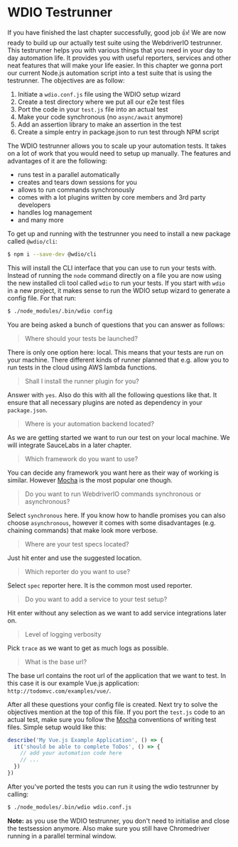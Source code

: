 WDIO Testrunner
===============

If you have finished the last chapter successfully, good job 👍! We are now ready to build up our actually test suite using the WebdriverIO testrunner. This testrunner helps you with various things that you need in your day to day automation life. It provides you with useful reporters, services and other neat features that will make your life easier. In this chapter we gonna port our current Node.js automation script into a test suite that is using the testrunner. The objectives are as follow:

1. Initiate a `wdio.conf.js` file using the WDIO setup wizard
2. Create a test directory where we put all our e2e test files
3. Port the code in your `test.js` file into an actual test
4. Make your code synchronous (no `async/await` anymore)
5. Add an assertion library to make an assertion in the test
6. Create a simple entry in package.json to run test through NPM script

The WDIO testrunner allows you to scale up your automation tests. It takes on a lot of work that you would need to setup up manually. The features and advantages of it are the following:

- runs test in a parallel automatically
- creates and tears down sessions for you
- allows to run commands synchronously
- comes with a lot plugins written by core members and 3rd party developers
- handles log management
- and many more

To get up and running with the testrunner you need to install a new package called `@wdio/cli`:

```sh
$ npm i --save-dev @wdio/cli
```

This will install the CLI interface that you can use to run your tests with. Instead of running the `node` command directly on a file you are now using the new installed cli tool called `wdio` to run your tests. If you start with `wdio` in a new project, it makes sense to run the WDIO setup wizard to generate a config file. For that run:

```sh
$ ./node_modules/.bin/wdio config
```

You are being asked a bunch of questions that you can answer as follows:

> Where should your tests be launched?

There is only one option here: local. This means that your tests are run on your machine. There different kinds of runner planned that e.g. allow you to run tests in the cloud using AWS lambda functions.

> Shall I install the runner plugin for you?

Answer with `yes`. Also do this with all the following questions like that. It ensure that all necessary plugins are noted as dependency in your `package.json`.

> Where is your automation backend located?

As we are getting started we want to run our test on your local machine. We will integrate SauceLabs in a later chapter.

> Which framework do you want to use?

You can decide any framework you want here as their way of working is similar. However [Mocha](https://mochajs.org/) is the most popular one though.

> Do you want to run WebdriverIO commands synchronous or asynchronous?

Select `synchronous` here. If you know how to handle promises you can also choose `asynchronous`, however it comes with some disadvantages (e.g. chaining commands) that make look more verbose.

> Where are your test specs located?

Just hit enter and use the suggested location.

> Which reporter do you want to use?

Select `spec` reporter here. It is the common most used reporter.

> Do you want to add a service to your test setup?

Hit enter without any selection as we want to add service integrations later on.

> Level of logging verbosity

Pick `trace` as we want to get as much logs as possible.

> What is the base url?

The base url contains the root url of the application that we want to test. In this case it is our example Vue.js application: `http://todomvc.com/examples/vue/`.

After all these questions your config file is created. Next try to solve the objectives mention at the top of this file. If you port the `test.js` code to an actual test, make sure you follow the [Mocha](https://mochajs.org/) conventions of writing test files. Simple setup would like this:

```js
describe('My Vue.js Example Application', () => {
  it('should be able to complete ToDos', () => {
    // add your automation code here
    // ...
  })
})
```

After you've ported the tests you can run it using the wdio testrunner by calling:

```sh
$ ./node_modules/.bin/wdio wdio.conf.js
```

__Note:__ as you use the WDIO testrunner, you don't need to initialise and close the testsession anymore. Also make sure you still have Chromedriver running in a parallel terminal window.
